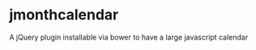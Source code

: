 jmonthcalendar
==============

A jQuery plugin installable via bower to have a large javascript calendar
